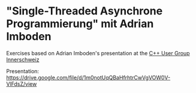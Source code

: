 # "Single-Threaded Asynchrone Programmierung" mit Adrian Imboden

Exercises based on Adrian Imboden's presentation at the [C++ User Group Innerschweiz](http://cpp-ug-luzern.blogspot.ch/2018/05/slides-single-threaded-asynchrone.html)

Presentation: https://drive.google.com/file/d/1m0notUqQBaHfrhtrCwVgVOW0V-VlFdsZ/view

